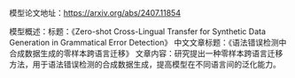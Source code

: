 模型论文地址：https://arxiv.org/abs/2407.11854

模型概述：标题：《Zero-shot Cross-Lingual Transfer for Synthetic Data Generation in Grammatical Error Detection》
中文文章标题：《语法错误检测中合成数据生成的零样本跨语言迁移》
文章内容：研究提出一种零样本跨语言迁移方法，用于语法错误检测的合成数据生成，提高模型在不同语言间的泛化能力。
